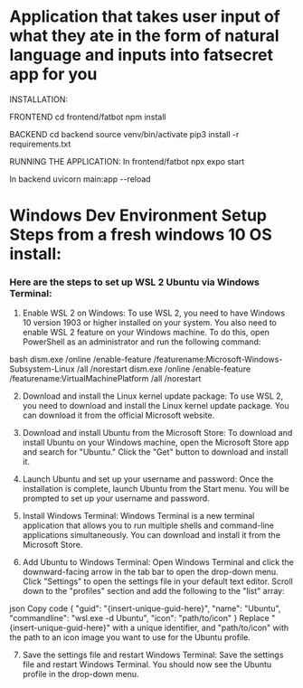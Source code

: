 # Application that takes user input of what they ate in the form of natural language and inputs into fatsecret app for you

INSTALLATION:

FRONTEND
cd frontend/fatbot
npm install

BACKEND
cd backend
source venv/bin/activate
pip3 install -r requirements.txt

RUNNING THE APPLICATION:
In frontend/fatbot
npx expo start

In backend
uvicorn main:app --reload





# Windows Dev Environment Setup Steps from a fresh windows 10 OS install:

### Here are the steps to set up WSL 2 Ubuntu via Windows Terminal:

  1. Enable WSL 2 on Windows: To use WSL 2, you need to have Windows 10 version 1903 or higher installed on your system. You also need to enable WSL 2 feature on your Windows machine. To do this, open PowerShell as an administrator and run the following command:

  bash
  dism.exe /online /enable-feature /featurename:Microsoft-Windows-Subsystem-Linux /all /norestart
  dism.exe /online /enable-feature /featurename:VirtualMachinePlatform /all /norestart
  
  2. Download and install the Linux kernel update package: To use WSL 2, you need to download and install the Linux kernel update package. You can download it from the official Microsoft website.

  3. Download and install Ubuntu from the Microsoft Store: To download and install Ubuntu on your Windows machine, open the Microsoft Store app and search for        "Ubuntu."     Click the "Get" button to download and install it.

  4. Launch Ubuntu and set up your username and password: Once the installation is complete, launch Ubuntu from the Start menu. You will be prompted to set up your username and password.

  5. Install Windows Terminal: Windows Terminal is a new terminal application that allows you to run multiple shells and command-line applications simultaneously. You can download and install it from the Microsoft Store.

  6. Add Ubuntu to Windows Terminal: Open Windows Terminal and click the downward-facing arrow in the tab bar to open the drop-down menu. Click "Settings" to open the settings file in your default text editor. Scroll down to the "profiles" section and add the following to the "list" array:

  json
  Copy code
  {
     "guid": "{insert-unique-guid-here}",
     "name": "Ubuntu",
     "commandline": "wsl.exe -d Ubuntu",
     "icon": "path/to/icon"
  }
Replace "{insert-unique-guid-here}" with a unique identifier, and "path/to/icon" with the path to an icon image you want to use for the Ubuntu profile.

  7. Save the settings file and restart Windows Terminal: Save the settings file and restart Windows Terminal. You should now see the Ubuntu profile in the drop-down menu.
